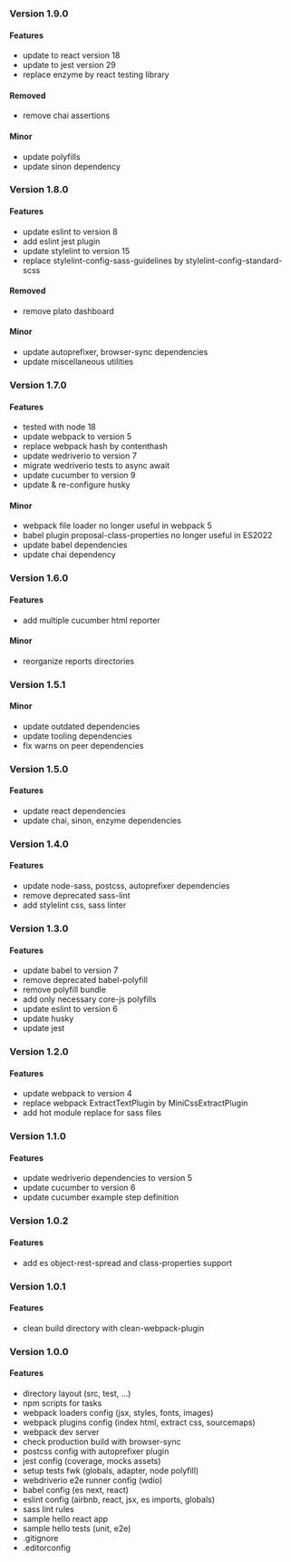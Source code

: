 ### Version 1.9.0

#### Features

* update to react version 18
* update to jest version 29
* replace enzyme by react testing library

#### Removed

* remove chai assertions

#### Minor

* update polyfills
* update sinon dependency

### Version 1.8.0

#### Features

* update eslint to version 8
* add eslint jest plugin
* update stylelint to version 15
* replace stylelint-config-sass-guidelines by stylelint-config-standard-scss

#### Removed

* remove plato dashboard

#### Minor

* update autoprefixer, browser-sync dependencies
* update miscellaneous utilities

### Version 1.7.0

#### Features

* tested with node 18
* update webpack to version 5
* replace webpack hash by contenthash
* update wedriverio to version 7
* migrate wedriverio tests to async await
* update cucumber to version 9
* update & re-configure husky

#### Minor

* webpack file loader no longer useful in webpack 5
* babel plugin proposal-class-properties no longer useful in ES2022
* update babel dependencies
* update chai dependency

### Version 1.6.0

#### Features

* add multiple cucumber html reporter

#### Minor

* reorganize reports directories

### Version 1.5.1

#### Minor

* update outdated dependencies
* update tooling dependencies
* fix warns on peer dependencies

### Version 1.5.0

#### Features

* update react dependencies
* update chai, sinon, enzyme dependencies

### Version 1.4.0

#### Features

* update node-sass, postcss, autoprefixer dependencies
* remove deprecated sass-lint
* add stylelint css, sass linter

### Version 1.3.0

#### Features

* update babel to version 7
* remove deprecated babel-polyfill
* remove polyfill bundle
* add only necessary core-js polyfills
* update eslint to version 6
* update husky
* update jest

### Version 1.2.0

#### Features

* update webpack to version 4
* replace webpack ExtractTextPlugin by MiniCssExtractPlugin
* add hot module replace for sass files

### Version 1.1.0

#### Features

* update wedriverio dependencies to version 5
* update cucumber to version 6
* update cucumber example step definition

### Version 1.0.2

#### Features

* add es object-rest-spread and class-properties support

### Version 1.0.1

#### Features

* clean build directory with clean-webpack-plugin

### Version 1.0.0

#### Features

* directory layout (src, test, ...)
* npm scripts for tasks
* webpack loaders config (jsx, styles, fonts, images)
* webpack plugins config (index html, extract css, sourcemaps)
* webpack dev server
* check production build with browser-sync
* postcss config with autoprefixer plugin
* jest config (coverage, mocks assets)
* setup tests fwk (globals, adapter, node polyfill)
* webdriverio e2e runner config (wdio)
* babel config (es next, react)
* eslint config (airbnb, react, jsx, es imports, globals)
* sass lint rules
* sample hello react app
* sample hello tests (unit, e2e)
* .gitignore
* .editorconfig
